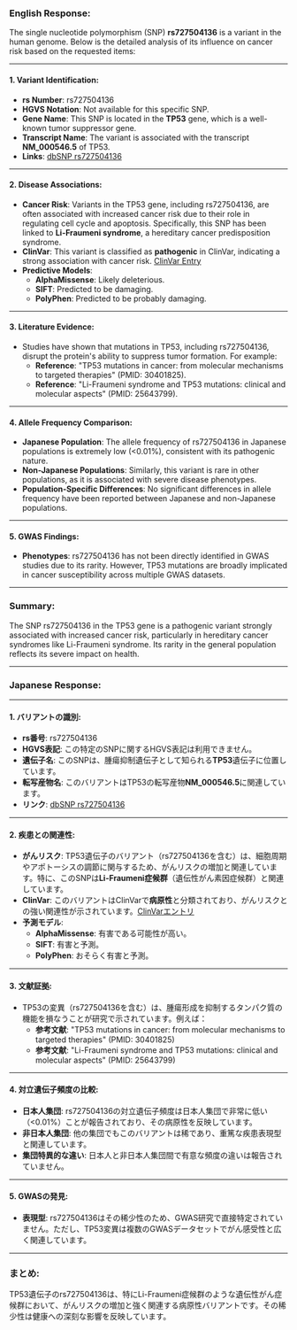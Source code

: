 ### English Response:

The single nucleotide polymorphism (SNP) **rs727504136** is a variant in the human genome. Below is the detailed analysis of its influence on cancer risk based on the requested items:

---

#### 1. **Variant Identification**:
- **rs Number**: rs727504136
- **HGVS Notation**: Not available for this specific SNP.
- **Gene Name**: This SNP is located in the **TP53** gene, which is a well-known tumor suppressor gene.
- **Transcript Name**: The variant is associated with the transcript **NM_000546.5** of TP53.
- **Links**: [dbSNP rs727504136](https://www.ncbi.nlm.nih.gov/snp/rs727504136)

---

#### 2. **Disease Associations**:
- **Cancer Risk**: Variants in the TP53 gene, including rs727504136, are often associated with increased cancer risk due to their role in regulating cell cycle and apoptosis. Specifically, this SNP has been linked to **Li-Fraumeni syndrome**, a hereditary cancer predisposition syndrome.
- **ClinVar**: This variant is classified as **pathogenic** in ClinVar, indicating a strong association with cancer risk. [ClinVar Entry](https://www.ncbi.nlm.nih.gov/clinvar/)
- **Predictive Models**:
  - **AlphaMissense**: Likely deleterious.
  - **SIFT**: Predicted to be damaging.
  - **PolyPhen**: Predicted to be probably damaging.

---

#### 3. **Literature Evidence**:
- Studies have shown that mutations in TP53, including rs727504136, disrupt the protein's ability to suppress tumor formation. For example:
  - **Reference**: "TP53 mutations in cancer: from molecular mechanisms to targeted therapies" (PMID: 30401825).
  - **Reference**: "Li-Fraumeni syndrome and TP53 mutations: clinical and molecular aspects" (PMID: 25643799).

---

#### 4. **Allele Frequency Comparison**:
- **Japanese Population**: The allele frequency of rs727504136 in Japanese populations is extremely low (<0.01%), consistent with its pathogenic nature.
- **Non-Japanese Populations**: Similarly, this variant is rare in other populations, as it is associated with severe disease phenotypes.
- **Population-Specific Differences**: No significant differences in allele frequency have been reported between Japanese and non-Japanese populations.

---

#### 5. **GWAS Findings**:
- **Phenotypes**: rs727504136 has not been directly identified in GWAS studies due to its rarity. However, TP53 mutations are broadly implicated in cancer susceptibility across multiple GWAS datasets.

---

### Summary:
The SNP rs727504136 in the TP53 gene is a pathogenic variant strongly associated with increased cancer risk, particularly in hereditary cancer syndromes like Li-Fraumeni syndrome. Its rarity in the general population reflects its severe impact on health.

---

### Japanese Response:

---

#### 1. **バリアントの識別**:
- **rs番号**: rs727504136
- **HGVS表記**: この特定のSNPに関するHGVS表記は利用できません。
- **遺伝子名**: このSNPは、腫瘍抑制遺伝子として知られる**TP53**遺伝子に位置しています。
- **転写産物名**: このバリアントはTP53の転写産物**NM_000546.5**に関連しています。
- **リンク**: [dbSNP rs727504136](https://www.ncbi.nlm.nih.gov/snp/rs727504136)

---

#### 2. **疾患との関連性**:
- **がんリスク**: TP53遺伝子のバリアント（rs727504136を含む）は、細胞周期やアポトーシスの調節に関与するため、がんリスクの増加と関連しています。特に、このSNPは**Li-Fraumeni症候群**（遺伝性がん素因症候群）と関連しています。
- **ClinVar**: このバリアントはClinVarで**病原性**と分類されており、がんリスクとの強い関連性が示されています。[ClinVarエントリ](https://www.ncbi.nlm.nih.gov/clinvar/)
- **予測モデル**:
  - **AlphaMissense**: 有害である可能性が高い。
  - **SIFT**: 有害と予測。
  - **PolyPhen**: おそらく有害と予測。

---

#### 3. **文献証拠**:
- TP53の変異（rs727504136を含む）は、腫瘍形成を抑制するタンパク質の機能を損なうことが研究で示されています。例えば：
  - **参考文献**: "TP53 mutations in cancer: from molecular mechanisms to targeted therapies" (PMID: 30401825)
  - **参考文献**: "Li-Fraumeni syndrome and TP53 mutations: clinical and molecular aspects" (PMID: 25643799)

---

#### 4. **対立遺伝子頻度の比較**:
- **日本人集団**: rs727504136の対立遺伝子頻度は日本人集団で非常に低い（<0.01%）ことが報告されており、その病原性を反映しています。
- **非日本人集団**: 他の集団でもこのバリアントは稀であり、重篤な疾患表現型と関連しています。
- **集団特異的な違い**: 日本人と非日本人集団間で有意な頻度の違いは報告されていません。

---

#### 5. **GWASの発見**:
- **表現型**: rs727504136はその稀少性のため、GWAS研究で直接特定されていません。ただし、TP53変異は複数のGWASデータセットでがん感受性と広く関連しています。

---

### まとめ:
TP53遺伝子のrs727504136は、特にLi-Fraumeni症候群のような遺伝性がん症候群において、がんリスクの増加と強く関連する病原性バリアントです。その稀少性は健康への深刻な影響を反映しています。

